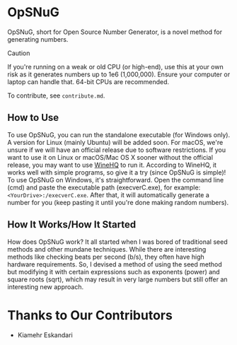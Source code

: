 # OpSNuG

OpSNuG, short for Open Source Number Generator, is a novel method for generating numbers.

> [!CAUTION]
> If you're running on a weak or old CPU (or high-end), use this at your own risk as it generates numbers up to 1e6 (1,000,000). Ensure your computer or laptop can handle that. 64-bit CPUs are recommended.

To contribute, see `contribute.md`.

## How to Use

To use OpSNuG, you can run the standalone executable (for Windows only). A version for Linux (mainly Ubuntu) will be added soon. For macOS, we're unsure if we will have an official release due to software restrictions. If you want to use it on Linux or macOS/Mac OS X sooner without the official release, you may want to use [WineHQ](https://www.winehq.org/) to run it. According to WineHQ, it works well with simple programs, so give it a try (since OpSNuG is simple)! To use OpSNuG on Windows, it's straightforward. Open the command line (cmd) and paste the executable path (execverC.exe), for example: `<YourDrive>:/execverC.exe`. After that, it will automatically generate a number for you (keep pasting it until you're done making random numbers).

## How It Works/How It Started

How does OpSNuG work? It all started when I was bored of traditional seed methods and other mundane techniques. While there are interesting methods like checking beats per second (b/s), they often have high hardware requirements. So, I devised a method of using the seed method but modifying it with certain expressions such as exponents (power) and square roots (sqrt), which may result in very large numbers but still offer an interesting new approach.

# Thanks to Our Contributors

- Kiamehr Eskandari 
